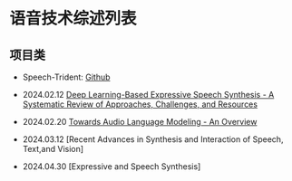 # 语音技术综述列表

## 项目类

- Speech-Trident: [Github](https://github.com/ga642381/speech-trident)

- 2024.02.12 [Deep Learning-Based Expressive Speech Synthesis - A Systematic Review of Approaches, Challenges, and Resources](2024.02.12_基于深度学习的表达性语音合成_34P/DL-Based_Expressive_Speech_Synthesis.md)
- 2024.02.20 [Towards Audio Language Modeling - An Overview](2024.02.20_面向音频语言建模_5P/Towards_Audio_Language_Modeling__An_Overview.md)
- 2024.03.12 [Recent Advances in Synthesis and Interaction of Speech, Text,and Vision]
- 2024.04.30 [Expressive and Speech Synthesis]